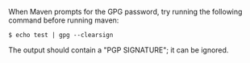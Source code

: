 When Maven prompts for the GPG password, try running the following command before running maven:

	$ echo test | gpg --clearsign

The output should contain a "PGP SIGNATURE"; it can be ignored.
